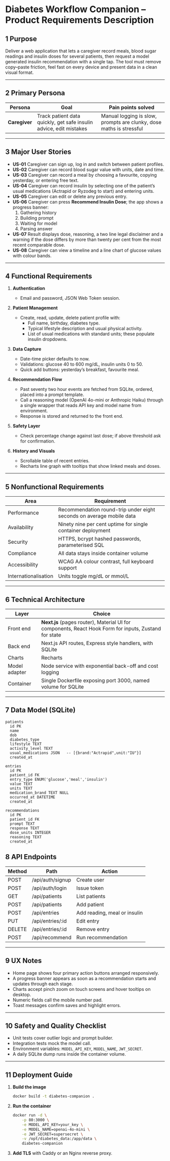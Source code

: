 # Diabetes Workflow Companion – Product Requirements Description

## 1  Purpose  
Deliver a web application that lets a caregiver record meals, blood sugar readings and insulin doses for several patients, then request a model generated insulin recommendation with a single tap. The tool must remove copy–paste friction, feel fast on every device and present data in a clean visual format.

---

## 2  Primary Persona  

| Persona | Goal | Pain points solved |
|---------|------|--------------------|
| **Caregiver** | Track patient data quickly, get safe insulin advice, edit mistakes | Manual logging is slow, prompts are clunky, dose maths is stressful |

---

## 3  Major User Stories  

* **US-01** Caregiver can sign up, log in and switch between patient profiles.  
* **US-02** Caregiver can record blood sugar value with units, date and time.  
* **US-03** Caregiver can record a meal by choosing a favourite, copying yesterday, or entering free text.  
* **US-04** Caregiver can record insulin by selecting one of the patient’s usual medications (Actrapid or Ryzodeg to start) and entering units.  
* **US-05** Caregiver can edit or delete any previous entry.  
* **US-06** Caregiver can press **Recommend Insulin Dose**; the app shows a progress banner:  
  1. Gathering history  
  2. Building prompt  
  3. Waiting for model  
  4. Parsing answer  
* **US-07** Result displays dose, reasoning, a two line legal disclaimer and a warning if the dose differs by more than twenty per cent from the most recent comparable dose.  
* **US-08** Caregiver can view a timeline and a line chart of glucose values with colour bands.

---

## 4  Functional Requirements  

1. **Authentication**  
   * Email and password, JSON Web Token session.  

2. **Patient Management**  
   * Create, read, update, delete patient profile with:  
     * Full name, birthday, diabetes type.  
     * Typical lifestyle description and usual physical activity.  
     * List of usual medications with standard units; these populate insulin dropdowns.  

3. **Data Capture**  
   * Date-time picker defaults to now.  
   * Validations: glucose 40 to 600 mg/dL, insulin units 0 to 50.  
   * Quick add buttons: yesterday’s breakfast, favourite meal.  

4. **Recommendation Flow**  
   * Past seventy two hour events are fetched from SQLite, ordered, placed into a prompt template.  
   * Call a reasoning model (OpenAI 4o-mini or Anthropic Haiku) through a single wrapper that reads API key and model name from environment.  
   * Response is stored and returned to the front end.  

5. **Safety Layer**  
   * Check percentage change against last dose; if above threshold ask for confirmation.  

6. **History and Visuals**  
   * Scrollable table of recent entries.  
   * Recharts line graph with tooltips that show linked meals and doses.

---

## 5  Nonfunctional Requirements  

| Area | Requirement |
|------|-------------|
| Performance | Recommendation round-trip under eight seconds on average mobile data |
| Availability | Ninety nine per cent uptime for single container deployment |
| Security | HTTPS, bcrypt hashed passwords, parameterised SQL |
| Compliance | All data stays inside container volume |
| Accessibility | WCAG AA colour contrast, full keyboard support |
| Internationalisation | Units toggle mg/dL or mmol/L |

---

## 6  Technical Architecture  

| Layer | Choice |
|-------|--------|
| Front end | **Next.js** (pages router), Material UI for components, React Hook Form for inputs, Zustand for state |
| Back end | Next.js API routes, Express style handlers, with SQLite |
| Charts | Recharts |
| Model adapter | Node service with exponential back-off and cost logging |
| Container | Single Dockerfile exposing port 3000, named volume for SQLite |

---

## 7  Data Model (SQLite)  

```text
patients
  id PK
  name
  dob
  diabetes_type
  lifestyle TEXT
  activity_level TEXT
  usual_medications JSON   -- [{brand:"Actrapid",unit:"IU"}]
  created_at

entries
  id PK
  patient_id FK
  entry_type ENUM('glucose','meal','insulin')
  value TEXT
  units TEXT
  medication_brand TEXT NULL
  occurred_at DATETIME
  created_at

recommendations
  id PK
  patient_id FK
  prompt TEXT
  response TEXT
  dose_units INTEGER
  reasoning TEXT
  created_at
```
## 8  API Endpoints  

| Method | Path | Action |
|--------|------|--------|
| POST | /api/auth/signup | Create user |
| POST | /api/auth/login | Issue token |
| GET | /api/patients | List patients |
| POST | /api/patients | Add patient |
| POST | /api/entries | Add reading, meal or insulin |
| PUT | /api/entries/:id | Edit entry |
| DELETE | /api/entries/:id | Remove entry |
| POST | /api/recommend | Run recommendation |

---

## 9  UX Notes  

* Home page shows four primary action buttons arranged responsively.  
* A progress banner appears as soon as a recommendation starts and updates through each stage.  
* Charts accept pinch zoom on touch screens and hover tooltips on desktop.  
* Numeric fields call the mobile number pad.  
* Toast messages confirm saves and highlight errors.

---

## 10  Safety and Quality Checklist  

* Unit tests cover outlier logic and prompt builder.  
* Integration tests mock the model call.  
* Environment variables: `MODEL_API_KEY`, `MODEL_NAME`, `JWT_SECRET`.  
* A daily SQLite dump runs inside the container volume.

---

## 11  Deployment Guide  

1. **Build the image**  
   ```bash
   docker build -t diabetes-companion .
   ```
2. **Run the container**
    ```bash
    docker run -d \
        -p 80:3000 \
        -e MODEL_API_KEY=your_key \
        -e MODEL_NAME=openai-4o-mini \
        -e JWT_SECRET=supersecret \
        -v /opt/diabetes_data:/app/data \
        diabetes-companion
    ```
3. **Add TLS** with Caddy or an Nginx reverse proxy.
